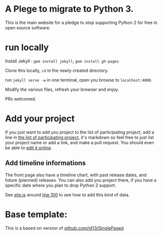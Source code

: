 # A Plege to migrate to Python 3. 

This is the main website for a pledge to stop supporting Python 2 for free in open source software. 

# run locally

Install Jekyll : `gem install jekyll`, `gem install gh-pages`

Clone this locally, `cd` in the newly created directory.

run `jekyll serve -w` in one terminal, open you browse to `localhost:4000`.

Modify the various files, refresh your browser and enjoy. 

PRs welcomed.

# Add your project

If you just want to add you project to the list of participating project, add a
line in [the list of participating project](_sections/30-projects.md), it's
markdown so feel free to just list your project name or add a link, and make a
pull request. You should even be able to [edit it
online](https://github.com/python3statement/python3statement.github.io/edit/master/_sections/30-projects.md).




## Add timeline informations

The front page also have a timeline chart, with past release dates, and future
(planned) releases. You can also add you project there, if you have a specific
date where you plan to drop Python 2 support. 

See [site.js](site.js) around [line
100](https://github.com/python3statement/python3statement.github.io/blob/master/site.js#L103)
to see how to add this kind of data. 


# Base template:

This is a based on version of
[github.com/t413/SinglePaged](https://github.com/t413/SinglePaged)


